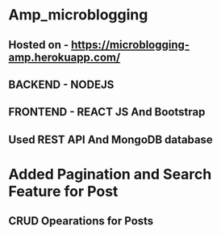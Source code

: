 # Amp_microblogging

## Hosted on - https://microblogging-amp.herokuapp.com/

## BACKEND - NODEJS 

## FRONTEND - REACT JS And Bootstrap

## Used REST API And MongoDB database

# Added Pagination and Search Feature for Post

## CRUD Opearations for Posts



